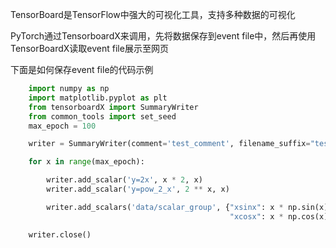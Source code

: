 TensorBoard是TensorFlow中强大的可视化工具，支持多种数据的可视化

PyTorch通过TensorboardX来调用，先将数据保存到event file中，然后再使用TensorBoardX读取event file展示至网页

下面是如何保存event file的代码示例
```python
    import numpy as np
    import matplotlib.pyplot as plt
    from tensorboardX import SummaryWriter
    from common_tools import set_seed
    max_epoch = 100

    writer = SummaryWriter(comment='test_comment', filename_suffix="test_suffix")

    for x in range(max_epoch):

        writer.add_scalar('y=2x', x * 2, x)
        writer.add_scalar('y=pow_2_x', 2 ** x, x)

        writer.add_scalars('data/scalar_group', {"xsinx": x * np.sin(x),
                                                 "xcosx": x * np.cos(x)}, x)

    writer.close()
```



